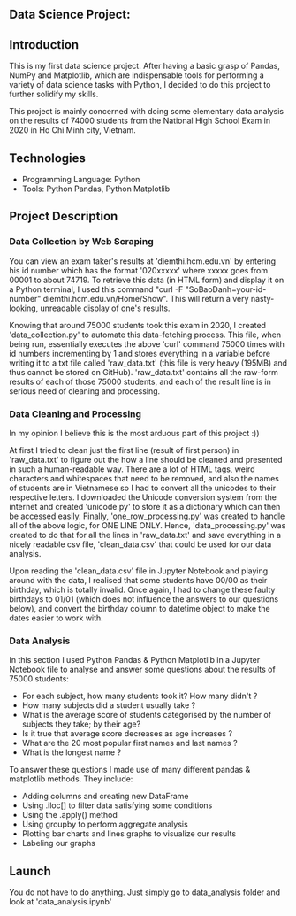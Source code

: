 ## Data Science Project: 


## Introduction
This is my first data science project. After having a basic grasp of Pandas, NumPy and Matplotlib, which are indispensable tools for performing a variety of data science tasks with Python, I decided to do this project to further solidify my skills.

This project is mainly concerned with doing some elementary data analysis on the results of 74000 students from the National High School Exam in 2020 in Ho Chi Minh city, Vietnam.

## Technologies
- Programming Language: Python
- Tools: Python Pandas, Python Matplotlib

## Project Description

### Data Collection by Web Scraping 

You can view an exam taker's results at 'diemthi.hcm.edu.vn' by entering his id number which has the format '020xxxxx' where xxxxx goes from 00001 to about 74719. To retrieve this data (in HTML form) and display it on a Python terminal, I used this command "curl -F "SoBaoDanh=your-id-number" diemthi.hcm.edu.vn/Home/Show". This will return a very nasty-looking, unreadable display of one's results. 

Knowing that around 75000 students took this exam in 2020, I created 'data_collection.py' to automate this data-fetching process. This file, when being run, essentially executes the above 'curl' command 75000 times with id numbers incrementing by 1 and stores everything in a variable before writing it to a txt file called 'raw_data.txt' (this file is very heavy (195MB) and thus cannot be stored on GitHub). 'raw_data.txt' contains all the raw-form results of each of those 75000 students, and each of the result line is in serious need of cleaning and processing.

### Data Cleaning and Processing

In my opinion I believe this is the most arduous part of this project :))

At first I tried to clean just the first line (result of first person) in 'raw_data.txt' to figure out the how a line should be cleaned and presented in such a human-readable way. There are a lot of HTML tags, weird characters and whitespaces that need to be removed, and also the names of students are in Vietnamese so I had to convert all the unicodes to their respective letters. I downloaded the Unicode conversion system from the internet and created 'unicode.py' to store it as a dictionary which can then be accessed easily. Finally, 'one_row_processing.py' was created to handle all of the above logic, for ONE LINE ONLY. Hence, 'data_processing.py' was created to do that for all the lines in 'raw_data.txt' and save everything in a nicely readable csv file, 'clean_data.csv' that could be used for our data analysis.

Upon reading the 'clean_data.csv' file in Jupyter Notebook and playing around with the data, I realised that some students have 00/00 as their birthday, which is totally invalid. Once again, I had to change these faulty birthdays to 01/01 (which does not influence the answers to our questions below), and convert the birthday column to datetime object to make the dates easier to work with.

### Data Analysis

In this section I used Python Pandas & Python Matplotlib in a Jupyter Notebook file to analyse and answer some questions about the results of 75000 students:

- For each subject, how many students took it? How many didn't ?
- How many subjects did a student usually take ?
- What is the average score of students categorised by the number of subjects they take; by their age?
- Is it true that average score decreases as age increases ?
- What are the 20 most popular first names and last names ?
- What is the longest name ?

To answer these questions I made use of many different pandas & matplotlib methods. They include:

- Adding columns and creating new DataFrame
- Using .iloc[] to filter data satisfying some conditions
- Using the .apply() method
- Using groupby to perform aggregate analysis
- Plotting bar charts and lines graphs to visualize our results
- Labeling our graphs

## Launch

You do not have to do anything. Just simply go to data_analysis folder and look at 'data_analysis.ipynb'
